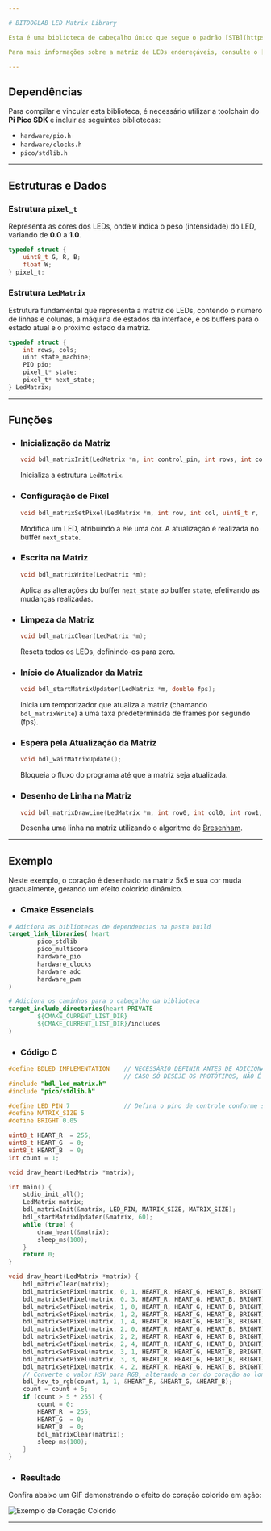 ```yaml
---

# BITDOGLAB LED Matrix Library

Esta é uma biblioteca de cabeçalho único que segue o padrão [STB](https://github.com/nothings/stb). O objetivo é fornecer uma interface simples e eficiente para utilizar a matriz de LEDs endereçáveis presente na placa [BITDOGLAB](https://github.com/BitDogLab/BitDogLab).

Para mais informações sobre a matriz de LEDs endereçáveis, consulte o [documento de referência](https://github.com/BitDogLab/BitDogLab-C/blob/main/neopixel_pio/Readme.md).

---
```


## Dependências

Para compilar e vincular esta biblioteca, é necessário utilizar a toolchain do **Pi Pico SDK** e incluir as seguintes bibliotecas:

- `hardware/pio.h`
- `hardware/clocks.h`
- `pico/stdlib.h`

---

## Estruturas e Dados

### Estrutura `pixel_t`

Representa as cores dos LEDs, onde `W` indica o peso (intensidade) do LED, variando de **0.0** a **1.0**.

```c
typedef struct {
    uint8_t G, R, B;
    float W;
} pixel_t;
```

### Estrutura `LedMatrix`

Estrutura fundamental que representa a matriz de LEDs, contendo o número de linhas e colunas, a máquina de estados da interface, e os buffers para o estado atual e o próximo estado da matriz.

```c
typedef struct {
    int rows, cols;
    uint state_machine;
    PIO pio;
    pixel_t* state;
    pixel_t* next_state;
} LedMatrix;
```

---

## Funções

- ### Inicialização da Matriz

  ```c
  void bdl_matrixInit(LedMatrix *m, int control_pin, int rows, int cols);
  ```
  Inicializa a estrutura `LedMatrix`.

- ### Configuração de Pixel

  ```c
  void bdl_matrixSetPixel(LedMatrix *m, int row, int col, uint8_t r, uint8_t g, uint8_t b, float w);
  ```
  Modifica um LED, atribuindo a ele uma cor. A atualização é realizada no buffer `next_state`.

- ### Escrita na Matriz

  ```c
  void bdl_matrixWrite(LedMatrix *m);
  ```
  Aplica as alterações do buffer `next_state` ao buffer `state`, efetivando as mudanças realizadas.

- ### Limpeza da Matriz

  ```c
  void bdl_matrixClear(LedMatrix *m);
  ```
  Reseta todos os LEDs, definindo-os para zero.

- ### Início do Atualizador da Matriz

  ```c
  void bdl_startMatrixUpdater(LedMatrix *m, double fps);
  ```
  Inicia um temporizador que atualiza a matriz (chamando `bdl_matrixWrite`) a uma taxa predeterminada de frames por segundo (fps).

- ### Espera pela Atualização da Matriz

  ```c
  void bdl_waitMatrixUpdate();
  ```
  Bloqueia o fluxo do programa até que a matriz seja atualizada.

- ### Desenho de Linha na Matriz

  ```c
  void bdl_matrixDrawLine(LedMatrix *m, int row0, int col0, int row1, int col1, uint8_t r, uint8_t g, uint8_t b, float w);
  ```
  Desenha uma linha na matriz utilizando o algoritmo de [Bresenham](https://pt.wikipedia.org/wiki/Algoritmo_de_Bresenham).

---

## Exemplo

  Neste exemplo, o coração é desenhado na matriz 5x5 e sua cor muda gradualmente, gerando um efeito colorido dinâmico.
- ### Cmake Essenciais
```cmake
# Adiciona as bibliotecas de dependencias na pasta build
target_link_libraries( heart
        pico_stdlib
        pico_multicore
        hardware_pio
        hardware_clocks
        hardware_adc
        hardware_pwm
)

# Adiciona os caminhos para o cabeçalho da biblioteca
target_include_directories(heart PRIVATE
        ${CMAKE_CURRENT_LIST_DIR}
        ${CMAKE_CURRENT_LIST_DIR}/includes
)
```
- ### Código C

``` c
#define BDLED_IMPLEMENTATION    // NECESSÁRIO DEFINIR ANTES DE ADICIONAR O CABEÇALHO, PARA QUE AS IMPLEMENTAÇÕES SEJAM ADICIONADAS
                                // CASO SÓ DESEJE OS PROTÓTIPOS, NÃO É NECESSÁRIO ADICIONAR
#include "bdl_led_matrix.h"
#include "pico/stdlib.h"

#define LED_PIN 7               // Defina o pino de controle conforme sua placa, 7 é o padrão
#define MATRIX_SIZE 5
#define BRIGHT 0.05

uint8_t HEART_R  = 255;
uint8_t HEART_G  = 0;
uint8_t HEART_B  = 0;
int count = 1;

void draw_heart(LedMatrix *matrix);

int main() {
    stdio_init_all();
    LedMatrix matrix;
    bdl_matrixInit(&matrix, LED_PIN, MATRIX_SIZE, MATRIX_SIZE);
    bdl_startMatrixUpdater(&matrix, 60);
    while (true) {
        draw_heart(&matrix);
        sleep_ms(100);
    }
    return 0;
}

void draw_heart(LedMatrix *matrix) {
    bdl_matrixClear(matrix);
    bdl_matrixSetPixel(matrix, 0, 1, HEART_R, HEART_G, HEART_B, BRIGHT);
    bdl_matrixSetPixel(matrix, 0, 3, HEART_R, HEART_G, HEART_B, BRIGHT);
    bdl_matrixSetPixel(matrix, 1, 0, HEART_R, HEART_G, HEART_B, BRIGHT);
    bdl_matrixSetPixel(matrix, 1, 2, HEART_R, HEART_G, HEART_B, BRIGHT);
    bdl_matrixSetPixel(matrix, 1, 4, HEART_R, HEART_G, HEART_B, BRIGHT);
    bdl_matrixSetPixel(matrix, 2, 0, HEART_R, HEART_G, HEART_B, BRIGHT);
    bdl_matrixSetPixel(matrix, 2, 2, HEART_R, HEART_G, HEART_B, BRIGHT);
    bdl_matrixSetPixel(matrix, 2, 4, HEART_R, HEART_G, HEART_B, BRIGHT);
    bdl_matrixSetPixel(matrix, 3, 1, HEART_R, HEART_G, HEART_B, BRIGHT);
    bdl_matrixSetPixel(matrix, 3, 3, HEART_R, HEART_G, HEART_B, BRIGHT);
    bdl_matrixSetPixel(matrix, 4, 2, HEART_R, HEART_G, HEART_B, BRIGHT);
    // Converte o valor HSV para RGB, alterando a cor do coração ao longo do tempo
    bdl_hsv_to_rgb(count, 1, 1, &HEART_R, &HEART_G, &HEART_B);
    count = count + 5;
    if (count > 5 * 255) {
        count = 0; 
        HEART_R  = 255;
        HEART_G  = 0;
        HEART_B  = 0;
        bdl_matrixClear(matrix);
        sleep_ms(100);
    }
}

```

- ### Resultado

Confira abaixo um GIF demonstrando o efeito do coração colorido em ação:

![Exemplo de Coração Colorido](https://github.com/AtanielSegundo/BDL_ledmatrix/blob/main/example_bdl.gif)

---
